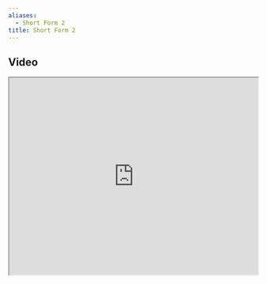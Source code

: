 ```yaml
---
aliases:
  - Short Form 2
title: Short Form 2
---
```

## Video


<iframe src="https://www.youtube.com/embed/Tmhs8Tj264E" width="100%" height="400"></iframe>